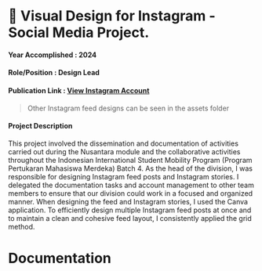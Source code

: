 # 📱 Visual Design for Instagram - Social Media Project.
#### Year Accomplished : 2024
#### Role/Position : Design Lead
#### Publication Link : [View Instagram Account](https://www.instagram.com/pmm4.unpad.mandalajati)
> Other Instagram feed designs can be seen in the assets folder
#### Project Description 
This project involved the dissemination and documentation of activities carried out during the Nusantara module and the collaborative activities throughout the Indonesian International Student Mobility Program (Program Pertukaran Mahasiswa Merdeka) Batch 4. As the head of the division, I was responsible for designing Instagram feed posts and Instagram stories. I delegated the documentation tasks and account management to other team members to ensure that our division could work in a focused and organized manner. When designing the feed and Instagram stories, I used the Canva application. To efficiently design multiple Instagram feed posts at once and to maintain a clean and cohesive feed layout, I consistently applied the grid method.

# Documentation

